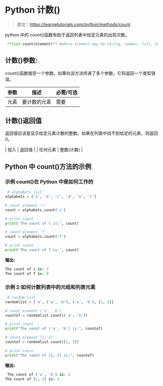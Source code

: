 # Python 计数()

> 原文：<https://learnetutorials.com/python/methods/count>

python 中的 count()函数有助于返回列表中给定元素的出现次数。

```py
 **list.count(element)** #where element may be string, number, list, tuple, etc. 

```

## 计数()参数:

count()函数接受一个参数。如果向该方法传递了多个参数，它将返回一个类型错误。

| 参数 | 描述 | 必需/可选 |
| --- | --- | --- |
| 元素 | 要计数的元素 | 需要 |

## 计数()返回值

返回值应该是显示给定元素计数的整数。如果在列表中找不到给定的元素，则返回 0。

| 投入 | 返回值 |
| 任何元素 | 整数(计数) |

## Python 中 count()方法的示例

### 示例 count()在 Python 中是如何工作的

```py
 # alphabets list
alphabets = ['a', 'b', 'c', 'd', 'e', 'c']

# count element 'c'
count = alphabets.count('c')

# print count
print('The count of c is:', count)

# count element 'f'
count = alphabets.count('f')

# print count
print('The count of f is:', count) 

```

**输出:**

```py
The count of c is: 2
The count of f is: 0

```

### 示例 2:如何计数列表中的元组和列表元素

```py
 # random list
randomlist = ['a', ('a', 'b'), ('a', 'b'), [1, 2]]

# count element ('a', 'b')
countof = randomlist.count(('a', 'b'))

# print count
print("The count of ('a', 'b') is:", countof)

# count element [1, 2]
countof = randomlist.count([1, 2])

# print count
print("The count of [1, 2] is:", countof) 

```

**输出:**

```py
 The count of ('a', 'b') is: 2
The count of [1, 2] is: 1 
```